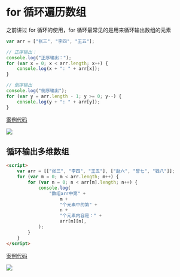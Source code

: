 # for 循环遍历数组

之前讲过 for 循环的使用，for 循环最常见的是用来循环输出数组的元素

```js
var arr = ["张三", "李四", "王五"];

// 正序输出：
console.log("正序输出：");
for (var x = 0; x < arr.length; x++) {
    console.log(x + ": " + arr[x]);
}

// 倒序输出
console.log("倒序输出");
for (var y = arr.length - 1; y >= 0; y--) {
    console.log(y + ": " + arr[y]);
}
```

[案例代码](./demo/demo01.html)

![](./images/01.png)

## 循环输出多维数组

```html
<script>
    var arr = [["张三", "李四", "王五"], ["赵六", "曾七", "钱八"]];
    for (var m = 0; m < arr.length; m++) {
        for (var n = 0; n < arr[m].length; n++) {
            console.log(
                "数组arr中第" +
                    m +
                    "个元素中的第" +
                    n +
                    "个元素内容是：" +
                    arr[m][n],
            );
        }
    }
</script>
```

[案例代码](./demo/demo02.html)

![](./images/02.png)
